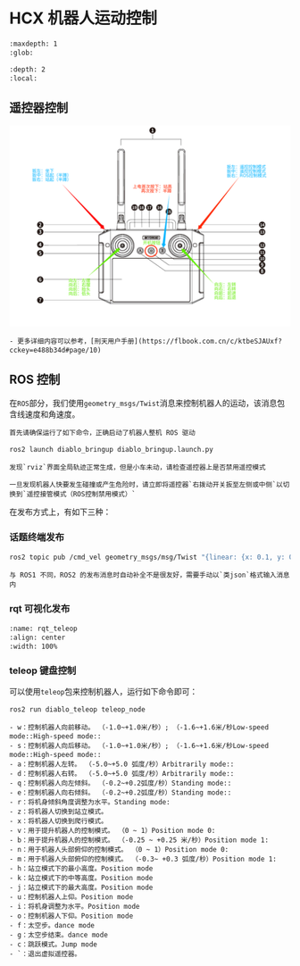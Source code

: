 # HCX 机器人运动控制

```{toctree}
:maxdepth: 1
:glob:
```

```{contents} Contents
:depth: 2
:local:
```

## 遥控器控制

![](../../_static/remote_control.png)
<!-- ![](../../_static/remote_control_1.png)
![](../../_static/remote_control_2.png)
![](../../_static/remote_control_3.png) -->

```{tip}
- 更多详细内容可以参考，[刑天用户手册](https://flbook.com.cn/c/ktbeSJAUxf?cckey=e488b34d#page/10)
```

## ROS 控制
在`ROS`部分，我们使用`geometry_msgs/Twist`消息来控制机器人的运动，该消息包含线速度和角速度。

```{note}
首先请确保运行了如下命令，正确启动了机器人整机 ROS 驱动
```

```bash
ros2 launch diablo_bringup diablo_bringup.launch.py
```

```{tip}
发现`rviz`界面全局轨迹正常生成，但是小车未动，请检查遥控器上是否禁用遥控模式
```

```{note}
一旦发现机器人快要发生碰撞或产生危险时，请立即将遥控器`右拨动开关扳至左侧或中侧`以切换到`遥控接管模式（ROS控制禁用模式）`
```

在发布方式上，有如下三种：

### 话题终端发布

```bash
ros2 topic pub /cmd_vel geometry_msgs/msg/Twist "{linear: {x: 0.1, y: 0.0, z: 0.0}, angular: {x: 0.0, y: 0.0, z: 1.0}}" -r 10
```

```{tip}
与 ROS1 不同，ROS2 的发布消息时自动补全不是很友好，需要手动以`类json`格式输入消息内
```

### rqt 可视化发布

```{figure} ../../_static/rqt_pub_gui.png
:name: rqt_teleop
:align: center
:width: 100%
```


### teleop 键盘控制

可以使用`teleop`包来控制机器人，运行如下命令即可：

```bash
ros2 run diablo_teleop teleop_node
```

```{danger}
- w：控制机器人向前移动。 （-1.0~+1.0米/秒）; （-1.6~+1.6米/秒Low-speed mode::High-speed mode::
- s：控制机器人向后移动。 （-1.0~+1.0米/秒）; （-1.6~+1.6米/秒Low-speed mode::High-speed mode::
- a：控制机器人左转。 （-5.0~+5.0 弧度/秒）Arbitrarily mode::
- d：控制机器人右转。 （-5.0~+5.0 弧度/秒）Arbitrarily mode::
- q：控制机器人向左倾斜。 （-0.2~+0.2弧度/秒）Standing mode::
- e：控制机器人向右倾斜。 （-0.2~+0.2弧度/秒）Standing mode::
- r：将机身倾斜角度调整为水平。Standing mode:
- z：将机器人切换到站立模式。
- x：将机器人切换到爬行模式。
- v：用于提升机器人的控制模式。 （0 ~ 1）Position mode 0:
- b：用于提升机器人的控制模式。 （-0.25 ~ +0.25 米/秒）Position mode 1:
- n：用于机器人头部俯仰的控制模式。 （0 ~ 1）Position mode 0:
- m：用于机器人头部俯仰的控制模式。 （-0.3~ +0.3 弧度/秒）Position mode 1:
- h：站立模式下的最小高度。Position mode
- k：站立模式下的中等高度。Position mode
- j：站立模式下的最大高度。Position mode
- u：控制机器人上仰。Position mode
- i：将机身调整为水平。Position mode
- o：控制机器人下仰。Position mode
- f：太空步。dance mode
- g：太空步结束。dance mode
- c：跳跃模式。Jump mode
- `：退出虚拟遥控器。
```